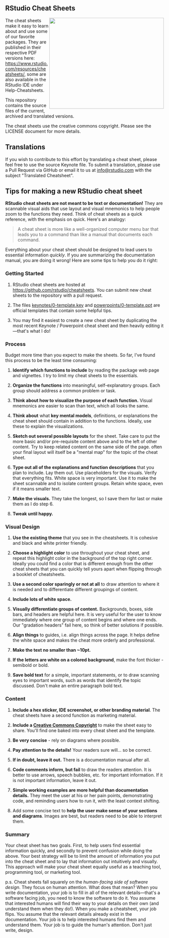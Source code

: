 
## RStudio Cheat Sheets

<img src="pngs/rstudio-ide.png" width=364 height=288 align="right"/>

The cheat sheets make it easy to learn about and use some of our favorite packages. They are published in their respective PDF versions here: https://www.rstudio.com/resources/cheatsheets/, some are also available in the RStudio IDE under Help-Cheatsheets.

This repository contains the source files of the current, archived and translated versions.

The cheat sheets use the creative commons copyright. Please see the LICENSE document for more details.

## Translations

If you wish to contribute to this effort by translating a cheat sheet, please feel free to use the source Keynote file. To submit a translation, please use a Pull Request via GitHub or email it to us at [info@rstudio.com](mailto:info@rstudio.com) with the subject "Translated Cheatsheet".

## Tips for making a new RStudio cheat sheet

**RStudio cheat sheets are not meant to be text or documentation!** They are scannable visual aids that use layout and visual mnemonics to help people zoom to the functions they need. Think of cheat sheets as a quick reference, with the emphasis on quick. Here's an analogy:

> A cheat sheet is more like a well-organized computer menu bar that leads you to a command than like a manual that documents each command. 

Everything about your cheat sheet should be designed to lead users to essential information _quickly_.  If you are summarizing the documentation manual, you are doing it wrong! Here are some tips to help you do it right:

### Getting Started

1. RStudio cheat sheets are hosted at https://github.com/rstudio/cheatsheets. You can submit new cheat sheets to the repository with a pull request.

1. The files [keynotes/0-template.key](https://github.com/rstudio/cheatsheets/blob/master/keynotes/0-template.key) and [powerpoints/0-template.ppt](https://github.com/rstudio/cheatsheets/blob/master/powerpoints/0-template.pptx) are official templates that contain some helpful tips.

1. You may find it easiest to create a new cheat sheet by duplicating the most recent Keynote / Powerpoint cheat sheet and then heavily editing it—that's what I do!

### Process

Budget more time than you expect to make the sheets. So far, I've found this process to be the least time consuming:

1.  **Identify which functions to include** by reading the package web page and vignettes. I try to limit my cheat sheets to the essentials.

2.  **Organize the functions** into meaningful, self-explanatory groups. Each group should address a common problem or task.

3.  **Think about how to visualize the purpose of each function.** Visual mnemonics are easier to scan than text, which all looks the same.

4.   **Think about** what **key mental models**, definitions, or explanations the cheat sheet should contain in addition to the functions. Ideally, use these to explain the visualizations.

5.   **Sketch out several possible layouts** for the sheet. Take care to put the more basic and/or pre-requisite content above and to the left of other content. Try to keep related content on the same side of the page. often your final layout will itself be a "mental map" for the topic of the cheat sheet.

6.   **Type out all of the explanations and function descriptions** that you plan to include. Lay them out. Use placeholders for the visuals. Verify that everything fits. White space is very important. Use it to make the sheet scannable and to isolate content groups. Retain white space, even if it means smaller text.

7.  **Make the visuals.** They take the longest, so I save them for last or make them as I do step 6.

8.  **Tweak until happy.**

### Visual Design

1. **Use the existing theme** that you see in the cheatsheets. It is cohesive and black and white printer friendly.

1. **Choose a highlight color** to use throughout your cheat sheet, and repeat this highlight color in the background of the top right corner.  Ideally you could find a color that is different enough from the other cheat sheets that you can quickly tell yours apart when flipping through a booklet of cheatsheets.

1. **Use a second color sparingly or not at all** to draw attention to where it is needed and to differentiate different groupings of content. 

1. **Include lots of white space.**

1. **Visually differentiate groups of content.** Backgrounds, boxes, side bars, and headers are helpful here. It is very useful for the user to know immediately where one group of content begins and where one ends. Our "gradation headers" fail here, so think of better solutions if possible.

1. **Align things** to guides, i.e. align things across the page. It helps define the white space and makes the cheat more orderly and professional.

1. **Make the text no smaller than ~10pt.**

1. **If the letters are white on a colored background**, make the font thicker - semibold or bold.

1. **Save bold text** for a simple, important statements, or to draw scanning eyes to important words, such as words that identify the topic discussed. Don't make an entire paragraph bold text.

### Content

1. **Include a hex sticker, IDE screenshot, or other branding material**. The cheat sheets have a second function as marketing material.

1. **Include a [Creative Commons Copyright](https://creativecommons.org/)** to make the sheet easy to share. You'll find one baked into every cheat sheet and the template.

1. **Be very concise** - rely on diagrams where possible.

1. **Pay attention to the details!** Your readers sure will... so be correct.

1. **If in doubt, leave it out.** There is a documentation manual after all.

1. **Code comments inform, but fail** to draw the readers attention. It is better to use arrows, speech bubbles, etc. for important information. If it is not important information, leave it out.

1. **Simple working examples are more helpful than documentation details.** They meet the user at his or her pain points, demonstrating code, and reminding users how to run it, with the least context shifting.

1. Add some concise text to **help the user make sense of your sections and diagrams**. Images are best, but readers need to be able to interpret them.

### Summary

Your cheat sheet has two goals. First, to help users find essential information quickly, and secondly to prevent confusion while doing the above. Your best strategy will be to limit the amount of information you put into the cheat sheet and to lay that information out intuitively and visually. This approach will make your cheat sheet equally useful as a teaching tool, programming tool, or marketing tool.

p.s. Cheat sheets fall squarely on the _human-facing side of software design_. They focus on human attention. What does that mean? When you write documentation, your job is to fill in all of the relevant details—that's a software facing job, you need to know the software to do it. You assume that interested humans will find their way to your details on their own (and understand them when they do!). When you make a cheatsheet, your job flips. You assume that the relevant details already exist in the documentation. Your job is to help interested humans find them and understand them.  Your job is to guide the human's attention. Don't just write, design.
